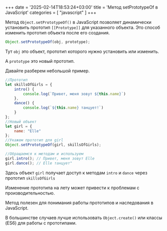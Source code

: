 +++
date = '2025-02-14T18:53:24+03:00'
title = 'Метод setPrototypeOf в JavaScript'
categories = [ "javascript" ]
+++

Метод `Object.setPrototypeOf()` в JavaScript позволяет динамически установить прототип `[[Prototype]]` для указанного объекта. Это способ изменить прототип объекта после его создания.

```js
Object.setPrototypeOf(obj, prototype);
```

Тут `obj` это объект, прототип которого нужно установить
или изменить.

А `prototype` это новый прототип.

Давайте разберем небольшой пример.

```js
//Прототип
let skillsOfGirls = {
    intro() {
        console.log(`Привет, меня зовут ${this.name}`)
    },
    dance() {
        console.log(`${this.name} танцует!`)
    }
};
//Новый объект
let girl = {
    name: "Elle"
};
//Укажем прототип для girl
Object.setPrototypeOf(girl, skillsOfGirls);

//Обращаемся к методам и используем
girl.intro(); // Привет, меня зовут Elle
girl.dance(); // Elle танцует"
```

Здесь объект `girl` получает доступ к методам `intro` и `dance`
через прототип `skillsOfGirls`

Изменение прототипа на лету может привести к проблемам с производительностью. 

Метод полезен для понимания работы прототипов и наследования в JavaScript.

В большинстве случаев лучше использовать `Object.create()` или классы (ES6) для работы с прототипами.